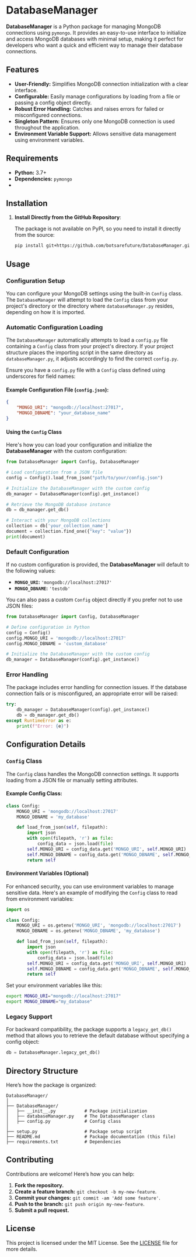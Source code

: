 # DatabaseManager

**DatabaseManager** is a Python package for managing MongoDB connections using `pymongo`. It provides an easy-to-use interface to initialize and access MongoDB databases with minimal setup, making it perfect for developers who want a quick and efficient way to manage their database connections.

## Features

- **User-Friendly:** Simplifies MongoDB connection initialization with a clear interface.
- **Configurable:** Easily manage configurations by loading from a file or passing a config object directly.
- **Robust Error Handling:** Catches and raises errors for failed or misconfigured connections.
- **Singleton Pattern:** Ensures only one MongoDB connection is used throughout the application.
- **Environment Variable Support:** Allows sensitive data management using environment variables.

## Requirements

- **Python:** 3.7+
- **Dependencies:** `pymongo`
- 
## Installation

1. **Install Directly from the GitHub Repository**:  

   The package is not available on PyPI, so you need to install it directly from the source:  

   ```bash
   pip install git+https://github.com/botsarefuture/DatabaseManager.git
   ```
   
## Usage

### Configuration Setup

You can configure your MongoDB settings using the built-in `Config` class. The `DatabaseManager` will attempt to load the `Config` class from your project's directory or the directory where `databaseManager.py` resides, depending on how it is imported.

### Automatic Configuration Loading

The `DatabaseManager` automatically attempts to load a `config.py` file containing a `Config` class from your project's directory. If your project structure places the importing script in the same directory as `databaseManager.py`, it adjusts accordingly to find the correct `config.py`.

Ensure you have a `config.py` file with a `Config` class defined using underscores for field names:

#### Example Configuration File (`config.json`):

```json
{
    "MONGO_URI": "mongodb://localhost:27017",
    "MONGO_DBNAME": "your_database_name"
}
```

#### Using the `Config` Class

Here's how you can load your configuration and initialize the **DatabaseManager** with the custom configuration:

```python
from DatabaseManager import Config, DatabaseManager

# Load configuration from a JSON file
config = Config().load_from_json("path/to/your/config.json")

# Initialize the DatabaseManager with the custom config
db_manager = DatabaseManager(config).get_instance()

# Retrieve the MongoDB database instance
db = db_manager.get_db()

# Interact with your MongoDB collections
collection = db['your_collection_name']
document = collection.find_one({"key": "value"})
print(document)
```

### Default Configuration

If no custom configuration is provided, the **DatabaseManager** will default to the following values:

- **`MONGO_URI`:** `'mongodb://localhost:27017'`
- **`MONGO_DBNAME`:** `'testdb'`

You can also pass a custom `Config` object directly if you prefer not to use JSON files:

```python
from DatabaseManager import Config, DatabaseManager

# Define configuration in Python
config = Config()
config.MONGO_URI = 'mongodb://localhost:27017'
config.MONGO_DBNAME = 'custom_database'

# Initialize the DatabaseManager with the custom config
db_manager = DatabaseManager(config).get_instance()
```

### Error Handling

The package includes error handling for connection issues. If the database connection fails or is misconfigured, an appropriate error will be raised:

```python
try:
    db_manager = DatabaseManager(config).get_instance()
    db = db_manager.get_db()
except RuntimeError as e:
    print(f"Error: {e}")
```

## Configuration Details

### `Config` Class

The `Config` class handles the MongoDB connection settings. It supports loading from a JSON file or manually setting attributes.

#### Example Config Class:

```python
class Config:
    MONGO_URI = 'mongodb://localhost:27017'
    MONGO_DBNAME = 'my_database'

    def load_from_json(self, filepath):
        import json
        with open(filepath, 'r') as file:
            config_data = json.load(file)
        self.MONGO_URI = config_data.get('MONGO_URI', self.MONGO_URI)
        self.MONGO_DBNAME = config_data.get('MONGO_DBNAME', self.MONGO_DBNAME)
        return self
```

#### Environment Variables (Optional)

For enhanced security, you can use environment variables to manage sensitive data. Here's an example of modifying the `Config` class to read from environment variables:

```python
import os

class Config:
    MONGO_URI = os.getenv('MONGO_URI', 'mongodb://localhost:27017')
    MONGO_DBNAME = os.getenv('MONGO_DBNAME', 'my_database')

    def load_from_json(self, filepath):
        import json
        with open(filepath, 'r') as file:
            config_data = json.load(file)
        self.MONGO_URI = config_data.get('MONGO_URI', self.MONGO_URI)
        self.MONGO_DBNAME = config_data.get('MONGO_DBNAME', self.MONGO_DBNAME)
        return self
```

Set your environment variables like this:

```bash
export MONGO_URI="mongodb://localhost:27017"
export MONGO_DBNAME="my_database"
```

### Legacy Support

For backward compatibility, the package supports a `legacy_get_db()` method that allows you to retrieve the default database without specifying a config object:

```python
db = DatabaseManager.legacy_get_db()
```

## Directory Structure

Here’s how the package is organized:

```
DatabaseManager/
│
├── DatabaseManager/
│   ├── __init__.py           # Package initialization
│   ├── databaseManager.py    # The DatabaseManager class
│   ├── config.py             # Config class
│
├── setup.py                  # Package setup script
├── README.md                 # Package documentation (this file)
├── requirements.txt          # Dependencies
```

## Contributing

Contributions are welcome! Here’s how you can help:

1. **Fork the repository.**
2. **Create a feature branch:** `git checkout -b my-new-feature`.
3. **Commit your changes:** `git commit -am 'Add some feature'`.
4. **Push to the branch:** `git push origin my-new-feature`.
5. **Submit a pull request.**

## License

This project is licensed under the MIT License. See the [LICENSE](LICENSE) file for more details.
